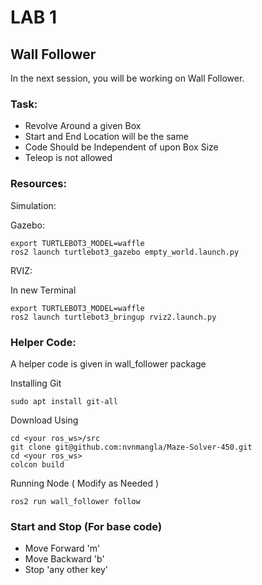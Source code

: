 # LAB 1
## Wall Follower 
In the next session, you will be working on Wall Follower.

### Task: 

- Revolve Around a given Box 
- Start and End Location will be the same
- Code Should be Independent of upon Box Size 
- Teleop is not allowed 



### Resources:
Simulation:

Gazebo:

```
export TURTLEBOT3_MODEL=waffle
ros2 launch turtlebot3_gazebo empty_world.launch.py 

```
RVIZ:

In new Terminal

```
export TURTLEBOT3_MODEL=waffle
ros2 launch turtlebot3_bringup rviz2.launch.py 

```
### Helper Code:

A helper code is given in wall_follower package

Installing Git 

```
sudo apt install git-all
```


Download Using
```
cd <your ros_ws>/src
git clone git@github.com:nvnmangla/Maze-Solver-450.git
cd <your ros_ws>
colcon build 
```
Running Node ( Modify as Needed )

```
ros2 run wall_follower follow 

```

### Start and Stop (For base code)

- Move Forward 'm'
- Move Backward 'b'
- Stop 'any other key'